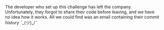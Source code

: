 The developer who set up this challenge has left the company. Unfortunately, they forgot to share their code before leaving, and we have no idea how it works. All we could find was an email containing their commit history ¯\_(ツ)_/¯
